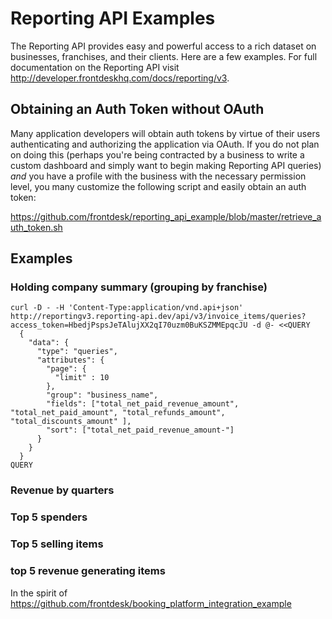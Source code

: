 # Reporting API Examples
The Reporting API provides easy and powerful access to a rich dataset on businesses, franchises, and their clients. Here are a few examples. For full documentation on the Reporting API visit http://developer.frontdeskhq.com/docs/reporting/v3.

## Obtaining an Auth Token without OAuth
Many application developers will obtain auth tokens by virtue of their users authenticating and authorizing the application via OAuth. If you do not plan on doing this (perhaps you're being contracted by a business to write a custom dashboard and simply want to begin making Reporting API queries) *and* you have a profile with the business with the necessary permission level, you many customize the following script and easily obtain an auth token:

https://github.com/frontdesk/reporting_api_example/blob/master/retrieve_auth_token.sh

## Examples

### Holding company summary (grouping by franchise)

```
curl -D - -H 'Content-Type:application/vnd.api+json' http://reportingv3.reporting-api.dev/api/v3/invoice_items/queries?access_token=HbedjPspsJeTAlujXX2qI70uzm0BuKSZMMEpqcJU -d @- <<QUERY
  { 
    "data": { 
      "type": "queries", 
      "attributes": { 
        "page": { 
          "limit" : 10 
        }, 
        "group": "business_name",
        "fields": ["total_net_paid_revenue_amount", "total_net_paid_amount", "total_refunds_amount", "total_discounts_amount" ], 
        "sort": ["total_net_paid_revenue_amount-"] 
      }
    }
  }
QUERY
```

### Revenue by quarters

### Top 5 spenders

### Top 5 selling items

### top 5 revenue generating items

In the spirit of https://github.com/frontdesk/booking_platform_integration_example
